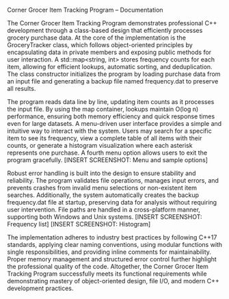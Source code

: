 Corner Grocer Item Tracking Program – Documentation

The Corner Grocer Item Tracking Program demonstrates professional C++ development through a class-based design that efficiently processes grocery purchase data. At the core of the implementation is the GroceryTracker class, which follows object-oriented principles by encapsulating data in private members and exposing public methods for user interaction. A std::map<string, int> stores frequency counts for each item, allowing for efficient lookups, automatic sorting, and deduplication. The class constructor initializes the program by loading purchase data from an input file and generating a backup file named frequency.dat to preserve all results.

The program reads data line by line, updating item counts as it processes the input file. By using the map container, lookups maintain O(log n) performance, ensuring both memory efficiency and quick response times even for large datasets. A menu-driven user interface provides a simple and intuitive way to interact with the system. Users may search for a specific item to see its frequency, view a complete table of all items with their counts, or generate a histogram visualization where each asterisk represents one purchase. A fourth menu option allows users to exit the program gracefully. [INSERT SCREENSHOT: Menu and sample options]

Robust error handling is built into the design to ensure stability and reliability. The program validates file operations, manages input errors, and prevents crashes from invalid menu selections or non-existent item searches. Additionally, the system automatically creates the backup frequency.dat file at startup, preserving data for analysis without requiring user intervention. File paths are handled in a cross-platform manner, supporting both Windows and Unix systems. [INSERT SCREENSHOT: Frequency list] [INSERT SCREENSHOT: Histogram]

The implementation adheres to industry best practices by following C++17 standards, applying clear naming conventions, using modular functions with single responsibilities, and providing inline comments for maintainability. Proper memory management and structured error control further highlight the professional quality of the code. Altogether, the Corner Grocer Item Tracking Program successfully meets its functional requirements while demonstrating mastery of object-oriented design, file I/O, and modern C++ development practices.
